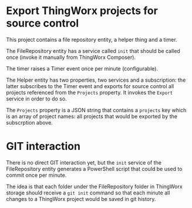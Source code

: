 # Export ThingWorx projects for source control

This project contains a file repository entity, a helper thing and a timer.

The FileRepository entity has a service called `init` that should be called once (invoke it manually from ThingWorx Composer).

The timer raises a Timer event once per minute (configurable).

The Helper entity has two properties, two services and a subscription: the latter subscribes to the Timer event and exports for source control all projects referenced from the `Projects` property. It invokes the `Export` service in order to do so.

The `Projects` property is a JSON string that contains a `projects` key which is an array of project names: all projects that would be exported by the subscrption above.



# GIT interaction

There is no direct GIT interaction yet, but the `init` service of the FileRepository entity generates a PowerShell script that could be used to commit once per minute.

The idea is that each folder under the FileRepository folder in ThingWorx storage should receive a `git init` command so that each minute all changes to a ThingWorx project would be saved in git history.

